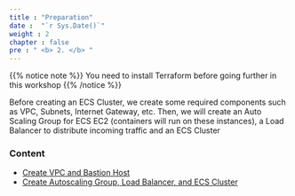 ```yaml
---
title : "Preparation"
date :  "`r Sys.Date()`" 
weight : 2 
chapter : false
pre : " <b> 2. </b> "
---
```


{{% notice note %}}
You need to install Terraform before going further in this workshop
{{% /notice %}}


Before creating an ECS Cluster, we create some required components such as VPC, Subnets, Internet Gateway, etc. Then, we will create an Auto Scaling Group for ECS EC2 (containers will run on these instances), a Load Balancer to distribute incoming traffic and an ECS Cluster


### Content
  - [Create VPC and Bastion Host](2.1-basic/)
  - [Create Autoscaling Group, Load Balancer, and ECS Cluster](2.2-createalb-asg-ecs/)